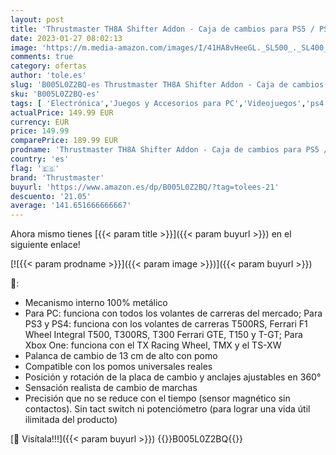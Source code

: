 ```yaml
---
layout: post
title: 'Thrustmaster TH8A Shifter Addon - Caja de cambios para PS5 / PS4 / Xbox Series X|S / Xbox One / PC'
date: 2023-01-27 08:02:13
image: 'https://m.media-amazon.com/images/I/41HA8vHeeGL._SL500_._SL400_.jpg'
comments: true
category: ofertas
author: 'tole.es'
slug: 'B005L0Z2BQ-es Thrustmaster TH8A Shifter Addon - Caja de cambios para PS5...'
sku: 'B005L0Z2BQ-es'
tags: [ 'Electrónica','Juegos y Accesorios para PC','Videojuegos','ps4','ps5','thrustmaster','xbox','🇪🇸', ]
actualPrice: 149.99 EUR
currency: EUR
price: 149.99
comparePrice: 189.99 EUR
prodname: 'Thrustmaster TH8A Shifter Addon - Caja de cambios para PS5 / PS4 / Xbox Series X|S / Xbox One / PC'
country: 'es'
flag: '🇪🇸'
brand: 'Thrustmaster'
buyurl: 'https://www.amazon.es/dp/B005L0Z2BQ/?tag=tolees-21'
descuento: '21.05'
average: '141.651666666667'
---
```


Ahora mismo tienes [{{< param title >}}]({{< param buyurl >}}) en el siguiente enlace!

[![{{< param prodname >}}]({{< param image >}})]({{< param buyurl >}})

🔎:

- Mecanismo interno 100% metálico
- Para PC: funciona con todos los volantes de carreras del mercado; Para PS3 y PS4: funciona con los volantes de carreras T500RS, Ferrari F1 Wheel Integral T500, T300RS, T300 Ferrari GTE, T150 y T-GT; Para Xbox One: funciona con el TX Racing Wheel, TMX y el TS-XW
- Palanca de cambio de 13 cm de alto con pomo
- Compatible con los pomos universales reales
- Posición y rotación de la placa de cambio y anclajes ajustables en 360°
- Sensación realista de cambio de marchas
- Precisión que no se reduce con el tiempo (sensor magnético sin contactos). Sin tact switch ni potenciómetro (para lograr una vida útil ilimitada del producto)

[🛒 Visítala!!!]({{< param buyurl >}})
{{<world>}}B005L0Z2BQ{{</world>}}
